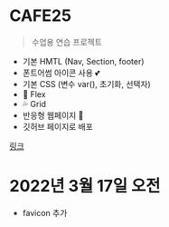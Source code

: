 # CAFE25

>수업용 연습 프로젝트

+ 기본 HMTL (Nav, Section, footer)
+ 폰트어썸 아이콘 사용 💕
+ 기본 CSS (변수 var(), 초기화, 선택자)
+ 🎉 Flex
+ 💦 Grid
+ 반응형 웹페이지 🚀
+ 깃허브 페이지로 배포

[링크](https://windo128.github.io/CAFE25/)

# 2022년 3월 17일 오전
+ favicon 추가
